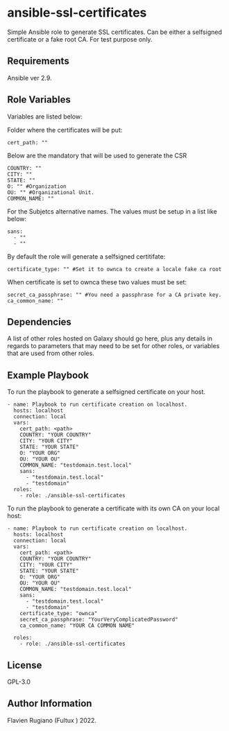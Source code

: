 ansible-ssl-certificates
=========
Simple Ansible role to generate SSL certificates. Can be either a selfsigned certificate or a fake root CA. For test purpose only. 


Requirements
------------
Ansible ver 2.9.


Role Variables
--------------

Variables are listed below: 

Folder where the certificates will be put:
```
cert_path: ""
```

Below are the mandatory that will be used to generate the CSR
```
COUNTRY: ""
CITY: ""
STATE: ""
O: "" #Organization
OU: "" #Organizational Unit.
COMMON_NAME: ""
```

For the Subjetcs alternative names. The values must be setup in a list like below:
```
sans:
  - ""
  - ""
```


By default the role will generate a selfsigned certitifate: 
```
certificate_type: "" #Set it to ownca to create a locale fake ca root
```

When certificate is set to ownca these two values must be set: 
```
secret_ca_passphrase: "" #You need a passphrase for a CA private key. 
ca_common_name: ""
```


Dependencies
------------

A list of other roles hosted on Galaxy should go here, plus any details in regards to parameters that may need to be set for other roles, or variables that are used from other roles.

Example Playbook
----------------

To run the playbook to generate a selfsigned certificate on your host. 
```
- name: Playbook to run certificate creation on localhost.
  hosts: localhost
  connection: local
  vars: 
    cert_path: <path>
    COUNTRY: "YOUR COUNTRY"
    CITY: "YOUR CITY"
    STATE: "YOUR STATE"
    O: "YOUR ORG"
    OU: "YOUR OU"
    COMMON_NAME: "testdomain.test.local"
    sans:
      - "testdomain.test.local"
      - "testdomain"
  roles:
    - role: ./ansible-ssl-certificates
```


To run the playbook to generate a certificate with its own CA on your local host: 

```
- name: Playbook to run certificate creation on localhost.
  hosts: localhost
  connection: local
  vars: 
    cert_path: <path>
    COUNTRY: "YOUR COUNTRY"
    CITY: "YOUR CITY"
    STATE: "YOUR STATE"
    O: "YOUR ORG"
    OU: "YOUR OU"
    COMMON_NAME: "testdomain.test.local"
    sans:
      - "testdomain.test.local"
      - "testdomain"
    certificate_type: "ownca"
    secret_ca_passphrase: "YourVeryComplicatedPassword" 
    ca_common_name: "YOUR CA COMMON NAME"

  roles:
    - role: ./ansible-ssl-certificates
```

License
-------
 GPL-3.0 

Author Information
------------------
Flavien Rugiano (Fultux ) 2022.

